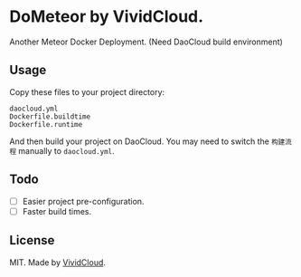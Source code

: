 DoMeteor by VividCloud.
========

Another Meteor Docker Deployment. (Need DaoCloud build environment)

## Usage

Copy these files to your project directory:

```
daocloud.yml
Dockerfile.buildtime
Dockerfile.runtime
```

And then build your project on DaoCloud. You may need to switch the `构建流程` manually to `daocloud.yml`.

## Todo

* [ ] Easier project pre-configuration.
* [ ] Faster build times.

## License

MIT. Made by [VividCloud](http://vvd.space).
